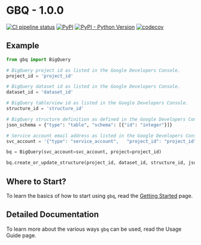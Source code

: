 # GBQ - 1.0.0

[![CI pipeline status](https://github.com/wayfair-incubator/gbq/workflows/CI/badge.svg?branch=main)][ci]
[![PyPI](https://img.shields.io/pypi/v/gbq)](https://pypi.org/project/gbq/)
[![PyPI - Python Version](https://img.shields.io/pypi/pyversions/gbq)](https://pypi.org/project/gbq/)
[![codecov](https://codecov.io/gh/wayfair-incubator/gbq/branch/main/graph/badge.svg)][codecov]

## Example

```python
from gbq import BigQuery

# BigQuery project id as listed in the Google Developers Console.
project_id = 'project_id'

# BigQuery dataset id as listed in the Google Developers Console.
dataset_id = 'dataset_id'

# BigQuery table/view id as listed in the Google Developers Console.
structure_id = 'structure_id'

# BigQuery structure definition as defined in the Google Developers Console.
json_schema = {"type": "table", "schema": [{"id": "integer"}]}

# Service account email address as listed in the Google Developers Console.
svc_account = '{"type": "service_account",   "project_id": "project_id"}'

bq = BigQuery(svc_account=svc_account, project=project_id)

bq.create_or_update_structure(project_id, dataset_id, structure_id, json_schema)
```

## Where to Start?

To learn the basics of how to start using `gbq`, read the [Getting Started][getting_started] page.

## Detailed Documentation

To learn more about the various ways `gbq` can be used, read the Usage Guide page.

[ci]: https://github.com/wayfair-incubator/gbq/actions
[codecov]: https://codecov.io/gh/wayfair-incubator/gbq
[getting_started]: getting-started.md
